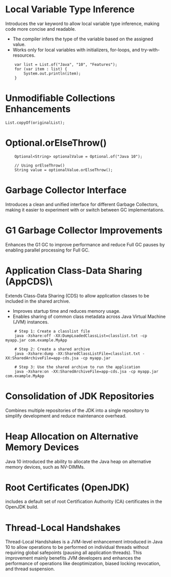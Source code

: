 # Local Variable Type Inference
Introduces the var keyword to allow local variable type inference, making code more concise and readable.
- The compiler infers the type of the variable based on the assigned value.
- Works only for local variables with initializers, for-loops, and try-with-resources.
```
    var list = List.of("Java", "10", "Features");
    for (var item : list) {
        System.out.println(item);
    }
```
# Unmodifiable Collections Enhancements
```List.copyOf(originalList);```

# Optional.orElseThrow()
```
    Optional<String> optionalValue = Optional.of("Java 10");

    // Using orElseThrow()
    String value = optionalValue.orElseThrow();
```

# Garbage Collector Interface
Introduces a clean and unified interface for different Garbage Collectors, making it easier to experiment with or switch between GC implementations.

# G1 Garbage Collector Improvements
Enhances the G1 GC to improve performance and reduce Full GC pauses by enabling parallel processing for Full GC.

# Application Class-Data Sharing (AppCDS)\
Extends Class-Data Sharing (CDS) to allow application classes to be included in the shared archive.
- Improves startup time and reduces memory usage.
- Enables sharing of common class metadata across Java Virtual Machine (JVM) instances.
```
    # Step 1: Create a classlist file
    java -Xshare:off -XX:DumpLoadedClassList=classlist.txt -cp myapp.jar com.example.MyApp
    
    # Step 2: Create a shared archive
    java -Xshare:dump -XX:SharedClassListFile=classlist.txt -XX:SharedArchiveFile=app-cds.jsa -cp myapp.jar
    
    # Step 3: Use the shared archive to run the application
    java -Xshare:on -XX:SharedArchiveFile=app-cds.jsa -cp myapp.jar com.example.MyApp
```        

# Consolidation of JDK Repositories
Combines multiple repositories of the JDK into a single repository to simplify development and reduce maintenance overhead.

# Heap Allocation on Alternative Memory Devices
Java 10 introduced the ability to allocate the Java heap on alternative memory devices, such as NV-DIMMs.

# Root Certificates (OpenJDK)
includes a default set of root Certification Authority (CA) certificates in the OpenJDK build.

# Thread-Local Handshakes
Thread-Local Handshakes is a JVM-level enhancement introduced in Java 10 to allow operations to be performed on individual 
threads without requiring global safepoints (pausing all application threads). 
This improvement mainly benefits JVM developers and enhances the performance of operations 
like deoptimization, biased locking revocation, and thread suspension.
